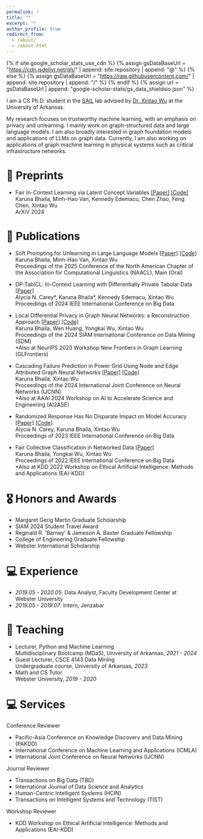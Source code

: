 ```yaml
---
permalink: /
title: ""
excerpt: ""
author_profile: true
redirect_from: 
  - /about/
  - /about.html
---
```


{% if site.google_scholar_stats_use_cdn %}
{% assign gsDataBaseUrl = "https://cdn.jsdelivr.net/gh/" | append: site.repository | append: "@" %}
{% else %}
{% assign gsDataBaseUrl = "https://raw.githubusercontent.com/" | append: site.repository | append: "/" %}
{% endif %}
{% assign url = gsDataBaseUrl | append: "google-scholar-stats/gs_data_shieldsio.json" %}

<span class='anchor' id='about-me'></span>

I am a CS Ph.D. student in the [SAIL](https://sail.uark.edu/) lab advised by [Dr. Xintao Wu](http://www.csce.uark.edu/~xintaowu/) at the University of Arkansas.

My research focuses on trustworthy machine learning, with an emphasis on privacy and unlearning. I mainly work on graph-structured data and large language models.
I am also broadly interested in graph foundation models and applications of LLMs on graph data.
Currently, I am also working on applications of graph machine learning in physical systems such as critical infrastructure networks.

<!--# 🔥 News
- *2022.02*: &nbsp;🎉🎉 Lorem ipsum dolor sit amet, consectetur adipiscing elit. Vivamus ornare aliquet ipsum, ac tempus justo dapibus sit amet. 
- *2022.02*: &nbsp;🎉🎉 Lorem ipsum dolor sit amet, consectetur adipiscing elit. Vivamus ornare aliquet ipsum, ac tempus justo dapibus sit amet. 
-->

# 📝 Preprints

- Fair In-Context Learning via Latent Concept Variables [[Paper]](https://arxiv.org/abs/2411.02671) [[Code]](https://github.com/karuna-bhaila/fairicl)\
Karuna Bhaila, Minh-Hao Van, Kennedy Edemacu, Chen Zhao, Feng Chen, Xintao Wu \
ArXiV 2024

# 📝 Publications

- Soft Prompting for Unlearning in Large Language Models [[Paper]](https://aclanthology.org/2025.naacl-long.204.pdf) [[Code]](https://github.com/karuna-bhaila/llm_unlearning) \
Karuna Bhaila, Minh-Hao Van, Xintao Wu \
Proceedings of the 2025 Conference of the North American Chapter of the Association for Computational Linguistics (NAACL), Main (Oral) 

- DP-TabICL: In-Context Learning with Differentially Private Tabular Data [[Paper]](https://ieeexplore.ieee.org/stamp/stamp.jsp?tp=&arnumber=10826053) \
Alycia N. Carey\*, Karuna Bhaila\*, Kennedy Edemacu, Xintao Wu \
Proceedings of 2024 IEEE International Conference on Big Data 

- Local Differential Privacy in Graph Neural Networks: a Reconstruction Approach [[Paper]](https://epubs.siam.org/doi/10.1137/1.9781611978032.1) [[Code]](https://github.com/karuna-bhaila/RGNN) \
Karuna Bhaila, Wen Huang, Yongkai Wu, Xintao Wu \
Proceedings of the 2024 SIAM International Conference on Data Mining (SDM) \
*Also at NeurIPS 2023 Workshop New Frontiers in Graph Learning (GLFrontiers)

- Cascading Failure Prediction in Power Grid Using Node and Edge Attributed Graph Neural Networks [[Paper]](https://ieeexplore.ieee.org/stamp/stamp.jsp?tp=&arnumber=10650986) [[Code]](https://github.com/karuna-bhaila/gnn-cascading-failure) \
Karuna Bhaila, Xintao Wu \
Proceedings of the 2024 International Joint Conference on Neural Networks (IJCNN) \
*Also at AAAI 2024 Workshop on AI to Accelerate Science and Engineering (AI2ASE)

- Randomized Response Has No Disparate Impact on Model Accuracy [[Paper]](https://ieeexplore.ieee.org/abstract/document/10386574) [[Code]](https://github.com/alycia-noel/ldp-disparate-impact) \
Alycia N. Carey, Karuna Bhaila, Xintao Wu \
Proceedings of 2023 IEEE International Conference on Big Data 

- Fair Collective Classification in Networked Data [[Paper]](https://ieeexplore.ieee.org/stamp/stamp.jsp?arnumber=10020610) \
Karuna Bhaila, Yongkai Wu, Xintao Wu \
Proceedings of 2022 IEEE International Conference on Big Data \
*Also at KDD 2022 Workshop on Ethical Artificial Intelligence: Methods and Applications (EAI-KDD) 

# 🎖 Honors and Awards
- Margaret Gerig Martin Graduate Scholarship
- SIAM 2024 Student Travel Award
- Reginald R. 'Barney' & Jameson A. Baxter Graduate Fellowship
- College of Engineering Graduate Fellowship
- Webster International Scholarship

# 💻 Experience
- *2019.05 - 2020.05*: Data Analyst, Faculty Development Center at Webster University
- *2019.05 - 2019.07*: Intern, Jenzabar

# 💬 Teaching
- Lecturer, Python and Machine Learning \
Multidisciplinary Bootcamp (MDaS), University of Arkansas, *2021 - 2024* 
- Guest Lecturer, CSCE 4143 Data Mining \
Undergraduate course, University of Arkansas, *2023*
- Math and CS Tutor \
Webster University, *2019 - 2020*

# 💻 Services
Conference Reviewer
- Pacific-Asia Conference on Knowledge Discovery and Data Mining (PAKDD)
- International Conference on Machine Learning and Applications (ICMLA)
- International Joint Conference on Neural Networks (IJCNN)

Journal Reviewer
- Transactions on Big Data (TBD)
- International Journal of Data Science and Analytics 
- Human-Centric Intelligent Systems (HCIN)
- Transactions on Intelligent Systems and Technology (TIST)

Workshop Reviewer
- KDD Workshop on Ethical Artificial Intelligence: Methods and Applications (EAI-KDD)
